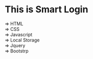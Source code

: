 # This is Smart Login 
  => HTML  
  => CSS  
  => Javascript  
  => Local Storage  
  => Jquery  
  => Bootstrp  
